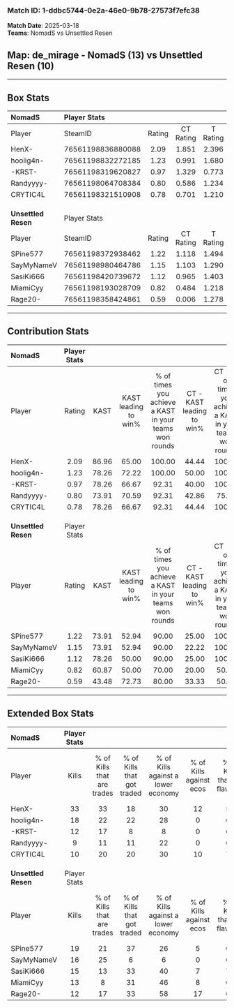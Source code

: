 ### Match ID: 1-ddbc5744-0e2a-46e0-9b78-27573f7efc38  
**Match Date**: 2025-03-18  
**Teams**: NomadS vs Unsettled Resen  

## **Map**: de_mirage - NomadS (13) vs Unsettled Resen (10)  
---  

## Box Stats  

| **NomadS**          | Player Stats      |        |           |          |       |       |       |         |        |      |     |
| :- | :- | :-: | :-: | :-: | :-: | :-: | :-: | :-: | :-: | :-: | :-: |
| Player              | SteamID           | Rating | CT Rating | T Rating | KAST  |  ADR  | Kills | Assists | Deaths | K/D  | HS% |
| HenX-               | 76561198836880088 |  2.09  |   1.851   |  2.396   | 86.96 | 129.7 |  33   |    3    |   12   | 2.75 | 48  |
| hoolig4n-           | 76561198832272185 |  1.23  |   0.991   |  1.680   | 78.26 | 70.3  |  18   |    4    |   14   | 1.29 | 44  |
| -KRST-              | 76561198319620827 |  0.97  |   1.329   |  0.773   | 78.26 | 68.2  |  12   |    3    |   15   | 0.80 | 41  |
| Randyyyy-           | 76561198064708384 |  0.80  |   0.586   |  1.234   | 73.91 | 59.0  |   9   |    5    |   15   | 0.60 | 77  |
| CRYTIC4L            | 76561198321510908 |  0.78  |   0.701   |  1.210   | 78.26 | 56.8  |  10   |    6    |   19   | 0.53 | 30  |
|                     |                   |        |           |          |       |       |       |         |        |      |     |
|                     |                   |        |           |          |       |       |       |         |        |      |     |
|                     |                   |        |           |          |       |       |       |         |        |      |     |
| **Unsettled Resen** | Player Stats      |        |           |          |       |       |       |         |        |      |     |
| Player              | SteamID           | Rating | CT Rating | T Rating | KAST  |  ADR  | Kills | Assists | Deaths | K/D  | HS% |
| SPine577            | 76561198372938462 |  1.22  |   1.118   |  1.494   | 73.91 | 78.5  |  19   |    6    |   16   | 1.19 | 57  |
| SayMyNameV          | 76561198980464786 |  1.15  |   1.103   |  1.290   | 73.91 | 73.4  |  16   |    4    |   13   | 1.23 | 37  |
| SasiKi666           | 76561198420739672 |  1.12  |   0.965   |  1.403   | 78.26 | 79.9  |  15   |    4    |   15   | 1.00 | 53  |
| MiamiCyy            | 76561198193028709 |  0.82  |   0.484   |  1.218   | 60.87 | 63.9  |  13   |    3    |   17   | 0.76 | 30  |
| Rage20-             | 76561198358424861 |  0.59  |   0.006   |  1.278   | 43.48 | 69.5  |  12   |    6    |   21   | 0.57 | 66  |
---  

## Contribution Stats  

| **NomadS**          | Player Stats |       |                      |                                                        |                           |                                                             |                          |                                                            |
| :- | :-: | :-: | :-: | :-: | :-: | :-: | :-: | :-: |
| Player              |    Rating    | KAST  | KAST leading to win% | % of times you achieve a KAST in your teams won rounds | CT - KAST leading to win% | CT - % of times you achieve a KAST in your teams won rounds | T - KAST leading to win% | T - % of times you achieve a KAST in your teams won rounds |
| HenX-               |     2.09     | 86.96 |        65.00         |                         100.00                         |           44.44           |                           100.00                            |          81.82           |                           100.00                           |
| hoolig4n-           |     1.23     | 78.26 |        72.22         |                         100.00                         |           50.00           |                           100.00                            |          90.00           |                           100.00                           |
| -KRST-              |     0.97     | 78.26 |        66.67         |                         92.31                          |           40.00           |                           100.00                            |          100.00          |                           88.89                            |
| Randyyyy-           |     0.80     | 73.91 |        70.59         |                         92.31                          |           42.86           |                            75.00                            |          90.00           |                           100.00                           |
| CRYTIC4L            |     0.78     | 78.26 |        66.67         |                         92.31                          |           44.44           |                           100.00                            |          88.89           |                           88.89                            |
|                     |              |       |                      |                                                        |                           |                                                             |                          |                                                            |
|                     |              |       |                      |                                                        |                           |                                                             |                          |                                                            |
|                     |              |       |                      |                                                        |                           |                                                             |                          |                                                            |
| **Unsettled Resen** | Player Stats |       |                      |                                                        |                           |                                                             |                          |                                                            |
| Player              |    Rating    | KAST  | KAST leading to win% | % of times you achieve a KAST in your teams won rounds | CT - KAST leading to win% | CT - % of times you achieve a KAST in your teams won rounds | T - KAST leading to win% | T - % of times you achieve a KAST in your teams won rounds |
| SPine577            |     1.22     | 73.91 |        52.94         |                         90.00                          |           25.00           |                           100.00                            |          77.78           |                           87.50                            |
| SayMyNameV          |     1.15     | 73.91 |        52.94         |                         90.00                          |           22.22           |                           100.00                            |          87.50           |                           87.50                            |
| SasiKi666           |     1.12     | 78.26 |        50.00         |                         90.00                          |           25.00           |                           100.00                            |          70.00           |                           87.50                            |
| MiamiCyy            |     0.82     | 60.87 |        50.00         |                         70.00                          |           20.00           |                            50.00                            |          66.67           |                           75.00                            |
| Rage20-             |     0.59     | 43.48 |        72.73         |                         80.00                          |           33.33           |                            50.00                            |          87.50           |                           87.50                            |
---  

## Extended Box Stats  

| **NomadS**          | Player Stats |                            |                            |                                    |                         |                              |                                 |        |                             |                                     |                          |                               |                            |
| :- | :-: | :-: | :-: | :-: | :-: | :-: | :-: | :-: | :-: | :-: | :-: | :-: | :-: |
| Player              |    Kills     | % of Kills that are trades | % of Kills that got traded | % of Kills against a lower economy | % of Kills against ecos | % of Kills that are flawless | % of Kills that are close duels | Deaths | % of Deaths that get traded | % of Deaths against a lower economy | % of Deaths against ecos | % of Deaths that are flawless | % of Deaths that are close |
| HenX-               |      33      |             33             |             18             |                 30                 |           12            |              58              |               12                |   12   |             17              |                  8                  |            0             |              92               |             0              |
| hoolig4n-           |      18      |             22             |             22             |                 28                 |            0            |              61              |                6                |   14   |             29              |                 21                  |            7             |              86               |             0              |
| -KRST-              |      12      |             17             |             8              |                 8                  |            0            |              67              |               17                |   15   |             27              |                 20                  |            0             |              53               |             27             |
| Randyyyy-           |      9       |             11             |             11             |                 22                 |            0            |              67              |                0                |   15   |             27              |                  7                  |            0             |              60               |             13             |
| CRYTIC4L            |      10      |             20             |             20             |                 30                 |           10            |              70              |               10                |   19   |             37              |                 16                  |            0             |              63               |             11             |
|                     |              |                            |                            |                                    |                         |                              |                                 |        |                             |                                     |                          |                               |                            |
|                     |              |                            |                            |                                    |                         |                              |                                 |        |                             |                                     |                          |                               |                            |
|                     |              |                            |                            |                                    |                         |                              |                                 |        |                             |                                     |                          |                               |                            |
| **Unsettled Resen** | Player Stats |                            |                            |                                    |                         |                              |                                 |        |                             |                                     |                          |                               |                            |
| Player              |    Kills     | % of Kills that are trades | % of Kills that got traded | % of Kills against a lower economy | % of Kills against ecos | % of Kills that are flawless | % of Kills that are close duels | Deaths | % of Deaths that get traded | % of Deaths against a lower economy | % of Deaths against ecos | % of Deaths that are flawless | % of Deaths that are close |
| SPine577            |      19      |             21             |             37             |                 26                 |            5            |              68              |               21                |   16   |             25              |                 19                  |            0             |              56               |             13             |
| SayMyNameV          |      16      |             25             |             6              |                 6                  |            0            |              69              |                6                |   13   |             15              |                 31                  |            0             |              77               |             0              |
| SasiKi666           |      15      |             13             |             33             |                 40                 |            7            |              73              |               13                |   15   |             20              |                 20                  |            0             |              47               |             33             |
| MiamiCyy            |      13      |             8              |             31             |                 46                 |            8            |              62              |                8                |   17   |             12              |                 24                  |            0             |              65               |             0              |
| Rage20-             |      12      |             17             |             33             |                 58                 |           17            |              67              |                0                |   21   |             14              |                 29                  |            5             |              71               |             5              |
